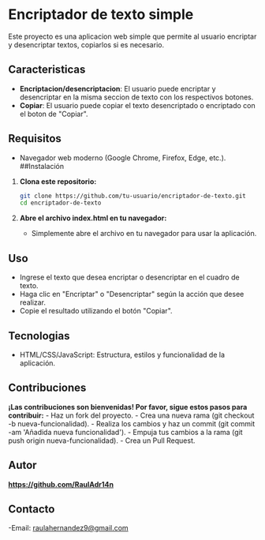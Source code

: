 # Encriptador de texto simple
  Este proyecto es una aplicacion web simple que permite al usuario encriptar y desencriptar textos, copiarlos si es necesario.
## Caracteristicas
- **Encriptacion/desencriptacion**: El usuario puede encriptar y desencriptar en la misma seccion de texto con los respectivos botones.
- **Copiar**: El usuario puede copiar el texto desencriptado o encriptado con el boton de "Copiar".
## Requisitos
- Navegador web moderno (Google Chrome, Firefox, Edge, etc.).
##Instalación
1. **Clona este repositorio:**

   ```bash
   git clone https://github.com/tu-usuario/encriptador-de-texto.git
   cd encriptador-de-texto
2. **Abre el archivo index.html en tu navegador:**
   - Simplemente abre el archivo en tu navegador para usar la aplicación.
## Uso
  - Ingrese el texto que desea encriptar o desencriptar en el cuadro de texto.
  - Haga clic en "Encriptar" o "Desencriptar" según la acción que desee realizar.
  - Copie el resultado utilizando el botón "Copiar".
## Tecnologias
  - HTML/CSS/JavaScript: Estructura, estilos y funcionalidad de la aplicación.
## Contribuciones 
  **¡Las contribuciones son bienvenidas! Por favor, sigue estos pasos para contribuir:**
    - Haz un fork del proyecto.
    - Crea una nueva rama (git checkout -b nueva-funcionalidad).
    - Realiza los cambios y haz un commit (git commit -am 'Añadida nueva funcionalidad').
    - Empuja tus cambios a la rama (git push origin nueva-funcionalidad).
    - Crea un Pull Request.
## Autor
  **https://github.com/RaulAdr14n**
## Contacto
  -Email: raulahernandez9@gmail.com
